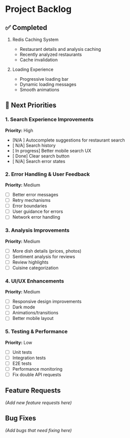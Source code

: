# Project Backlog

## ✅ Completed
1. Redis Caching System
   - Restaurant details and analysis caching
   - Recently analyzed restaurants
   - Cache invalidation
   
2. Loading Experience
   - Progressive loading bar
   - Dynamic loading messages
   - Smooth animations

## 🎯 Next Priorities

### 1. Search Experience Improvements
**Priority:** High
- [N/A ] Autocomplete suggestions for restaurant search
- [ N/A] Search history
- [ In progress] Better mobile search UX
- [ Done] Clear search button
- [ N/A] Search error states

### 2. Error Handling & User Feedback
**Priority:** Medium
- [ ] Better error messages
- [ ] Retry mechanisms
- [ ] Error boundaries
- [ ] User guidance for errors
- [ ] Network error handling

### 3. Analysis Improvements
**Priority:** Medium
- [ ] More dish details (prices, photos)
- [ ] Sentiment analysis for reviews
- [ ] Review highlights
- [ ] Cuisine categorization

### 4. UI/UX Enhancements
**Priority:** Medium
- [ ] Responsive design improvements
- [ ] Dark mode
- [ ] Animations/transitions
- [ ] Better mobile layout

### 5. Testing & Performance
**Priority:** Low
- [ ] Unit tests
- [ ] Integration tests
- [ ] E2E tests
- [ ] Performance monitoring
- [ ] Fix double API requests

## Feature Requests

_(Add new feature requests here)_

## Bug Fixes

_(Add bugs that need fixing here)_
